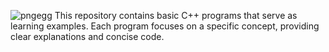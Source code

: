 ![pngegg](https://github.com/jmlakshmisagar/Basic_CPP_Programs/assets/152427404/cedacd27-1917-4452-b5fd-b34b01a96401)
This repository contains basic C++ programs that serve as learning examples. Each program focuses on a specific concept, providing clear explanations and concise code.
